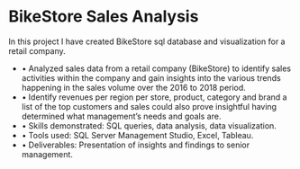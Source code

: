 # BikeStore Sales Analysis 

In this project I have created BikeStore sql database and visualization for a retail company. 
 

* • Analyzed sales data from a retail company (BikeStore) to identify sales activities within the company and gain  insights into the various trends happening in the sales volume over the 2016 to 2018 period.
* •	Identify revenues per region per store, product, category and brand a list of the top customers and sales could also prove insightful having determined what management’s needs and goals are.
* •	Skills demonstrated: SQL queries, data analysis, data visualization.
* •	Tools used: SQL Server Management Studio, Excel, Tableau.
* •	Deliverables: Presentation of insights and findings to senior management.

